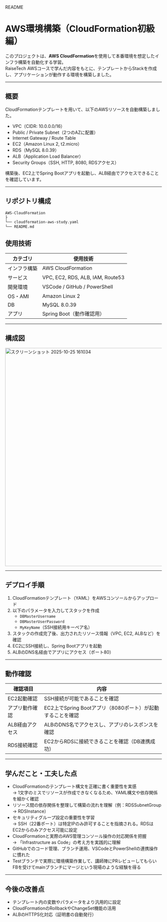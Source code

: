 README
# AWS環境構築（CloudFormation初級編）

このプロジェクトは、**AWS CloudFormation**を使用して本番環境を想定したインフラ構築を自動化する学習。  
RaiseTech AWSコースで学んだ内容をもとに、テンプレートからStackを作成し、アプリケーションが動作する環境を構築しました。

---

## 概要

CloudFormationテンプレートを用いて、以下のAWSリソースを自動構築しました。

- VPC（CIDR: 10.0.0.0/16）
- Public / Private Subnet（2つのAZに配置）
- Internet Gateway / Route Table
- EC2（Amazon Linux 2, t2.micro）
- RDS（MySQL 8.0.39）
- ALB（Application Load Balancer）
- Security Groups（SSH, HTTP, 8080, RDSアクセス）

構築後、EC2上でSpring Bootアプリを起動し、ALB経由でアクセスできることを確認しています。

---

## リポジトリ構成

```bash
AWS-CloudFormation
├
└── cloudformation-aws-study.yaml
└── README.md
```
## 使用技術

| カテゴリ | 使用技術 |
|-----------|-----------|
| インフラ構築 | AWS CloudFormation |
| サービス | VPC, EC2, RDS, ALB, IAM, Route53 |
| 開発環境 | VSCode / GitHub / PowerShell |
| OS・AMI | Amazon Linux 2 |
| DB | MySQL 8.0.39 |
| アプリ | Spring Boot（動作確認用） |

---

## 構成図

<img width="810" height="702" alt="スクリーンショット 2025-10-25 161034" src="https://github.com/user-attachments/assets/d32b09eb-2ebb-4d54-b5cd-3f685cdf6de1" />

---

## デプロイ手順

1. CloudFormationテンプレート（YAML）をAWSコンソールからアップロード  
2. 以下のパラメータを入力してスタックを作成  
   - `DBMasterUsername`  
   - `DBMasterUserPassword`  
   - `MyKeyName`（SSH接続用キーペア名）
3. スタックの作成完了後、出力されたリソース情報（VPC, EC2, ALBなど）を確認
4. EC2にSSH接続し、Spring Bootアプリを起動
5. ALBのDNS名経由でアプリにアクセス（ポート80）

---

## 動作確認

| 確認項目 | 内容 |
|-----------|------|
| EC2起動確認 | SSH接続が可能であることを確認 |
| アプリ動作確認 | EC2上でSpring Bootアプリ（8080ポート）が起動することを確認 |
| ALB経由アクセス | ALBのDNS名でアクセスし、アプリのレスポンスを確認 |
| RDS接続確認 | EC2からRDSに接続できることを確認（DB連携成功） |

---

## 学んだこと・工夫した点

- CloudFormationのテンプレート構文を正確に書く重要性を実感  
  → 1文字のミスでリソースが作成できなくなるため、YAML構文や依存関係を細かく確認
- リソース間の依存関係を整理して構築の流れを理解（例：RDSSubnetGroup → RDSInstance）
- セキュリティグループ設定の重要性を学習  
  → SSH（22番ポート）は特定IPのみ許可することを指摘される。RDSはEC2からのみアクセス可能に設定
- CloudFormationと実際のAWS管理コンソール操作の対応関係を把握  
  → 「Infrastructure as Code」の考え方を実践的に理解
- GitHubでのコード管理、ブランチ運用、VSCodeとPowerShellの連携操作に慣れた
- Testブランチで実際に環境構築作業して、講師陣にPRレビューしてもらいFBを受けてmainブランチにマージという現場のような経験を得る

---

##  今後の改善点

- テンプレート内の変数やパラメータをより汎用的に設定
- CloudFormationのRollbackやChangeSet機能の活用  
- ALBのHTTPS化対応（証明書の自動発行）
